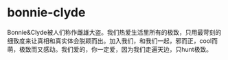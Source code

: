 # bonnie-clyde
Bonnie&amp;Clyde被人们称作雌雄大盗。我们热爱生活里所有的极致，只用最苛刻的细致度来让真相和真实体会脱颖而出。加入我们，和我们一起，邪而正，cool而萌，极致而又感动。我们爱的，你一定爱，因为我们走遍天边，只hunt极致。
